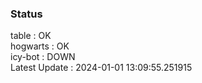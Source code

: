 ### Status


table : OK  
hogwarts : OK  
icy-bot : DOWN  
Latest Update : 2024-01-01 13:09:55.251915
